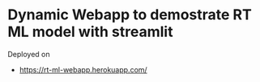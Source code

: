 # Dynamic Webapp to demostrate RT ML model with streamlit

Deployed on 

- https://rt-ml-webapp.herokuapp.com/



